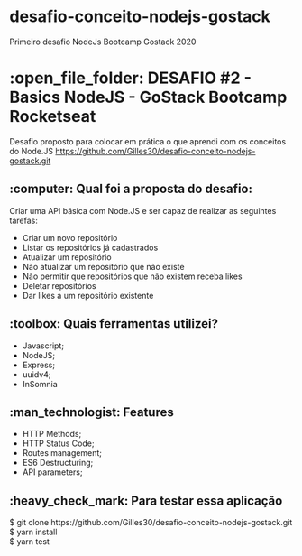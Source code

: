 # desafio-conceito-nodejs-gostack
Primeiro desafio NodeJs Bootcamp Gostack 2020
<h1>:open_file_folder: DESAFIO #2 - Basics NodeJS - GoStack Bootcamp Rocketseat</h1>

Desafio proposto para colocar em prática o que aprendi com os conceitos do Node.JS
https://github.com/Gilles30/desafio-conceito-nodejs-gostack.git

<h2>:computer: Qual foi a proposta do desafio:</h2>
 Criar uma API básica com Node.JS e ser capaz de realizar as seguintes tarefas:
<ul>
<li>Criar um novo repositório</li>
<li>Listar os repositórios já cadastrados</li>
<li>Atualizar um repositório</li>
<li>Não atualizar um repositório que não existe</li>
<li>Não permitir que repositórios que não existem receba likes</li>
<li>Deletar repositórios</li>
<li>Dar likes a um repositório existente</li>
</ul>


<h2>:toolbox: Quais ferramentas utilizei?</h2>
<ul>
<li>Javascript;</li>
<li>NodeJS;</li>
<li>Express;</li>
<li>uuidv4;</li>
<li>InSomnia</li>
</ul>

<h2>:man_technologist: Features</h2>
<ul>
<li>HTTP Methods;</li>
<li>HTTP Status Code;</li>
<li>Routes management;</li>
<li>ES6 Destructuring;</li>
<li>API parameters;</li>
</ul>

<h2>:heavy_check_mark: Para testar essa aplicação</h2>
$ git clone https://github.com/Gilles30/desafio-conceito-nodejs-gostack.git
<br>
$ yarn install
<br>
$ yarn test
<br>
